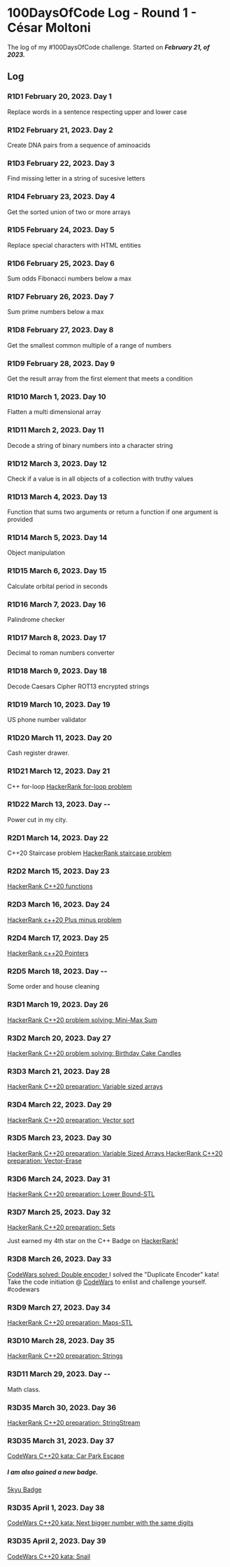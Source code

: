 # 100DaysOfCode Log - Round 1 - César Moltoni

The log of my #100DaysOfCode challenge. Started on ***February 21, of 2023.***

## Log

### R1D1  February 20, 2023. Day 1
Replace words in a sentence respecting upper and lower case

### R1D2 February 21, 2023. Day 2
Create DNA pairs from a sequence of aminoacids

### R1D3 February 22, 2023. Day 3
Find missing letter in a string of sucesive letters

### R1D4 February 23, 2023. Day 4
Get the sorted union of two or more arrays

### R1D5 February 24, 2023. Day 5
Replace special characters with HTML entities

### R1D6 February 25, 2023. Day 6
Sum odds Fibonacci numbers below a max

### R1D7 February 26, 2023. Day 7
Sum prime numbers below a max

### R1D8 February 27, 2023. Day 8
Get the smallest common multiple of a range of numbers

### R1D9 February 28, 2023. Day 9
Get the result array from the first element that meets a condition

### R1D10 March 1, 2023. Day 10
Flatten a multi dimensional array

### R1D11 March 2, 2023. Day 11
Decode a string of binary numbers into a character string

### R1D12 March 3, 2023. Day 12
Check if a value is in all objects of a collection with truthy values

### R1D13 March 4, 2023. Day 13
Function that sums two arguments or return a function if one argument is provided

### R1D14 March 5, 2023. Day 14
Object manipulation

### R1D15 March 6, 2023. Day 15
Calculate orbital period in seconds

### R1D16 March 7, 2023. Day 16
Palindrome checker

### R1D17 March 8, 2023. Day 17
Decimal to roman numbers converter

### R1D18 March 9, 2023. Day 18
Decode Caesars Cipher ROT13 encrypted strings

### R1D19 March 10, 2023. Day 19
US phone number validator

### R1D20 March 11, 2023. Day 20
Cash register drawer.

### R1D21 March 12, 2023. Day 21
C++ for-loop [HackerRank for-loop problem]([https://duckduckgo.com](https://www.hackerrank.com/challenges/c-tutorial-for-loop/submissions/code/318749847))

### R1D22 March 13, 2023. Day --
Power cut in my city.

### R2D1 March 14, 2023. Day 22
C++20 Staircase problem [HackerRank staircase problem](https://www.hackerrank.com/challenges/staircase/submissions/code/319323091)

### R2D2 March 15, 2023. Day 23
[HackerRank C++20 functions](https://www.hackerrank.com/challenges/c-tutorial-functions/submissions/code/319195531)

### R2D3 March 16, 2023. Day 24
[HackerRank c++20 Plus minus problem](https://www.hackerrank.com/challenges/c-tutorial-functions/submissions/code/319195531)

### R2D4 March 17, 2023. Day 25
[HackerRank c++20 Pointers](https://www.hackerrank.com/challenges/c-tutorial-pointer/submissions/code/319328113)

### R2D5 March 18, 2023. Day --
Some order and house cleaning

### R3D1 March 19, 2023. Day 26
[HackerRank C++20 problem solving: Mini-Max Sum
](https://www.hackerrank.com/challenges/mini-max-sum/submissions/code/319637767)

### R3D2 March 20, 2023. Day 27
[HackerRank C++20 problem solving: Birthday Cake Candles
](https://www.hackerrank.com/challenges/birthday-cake-candles/submissions/code/319827728)

### R3D3 March 21, 2023. Day 28
[HackerRank C++20 preparation: Variable sized arrays
](https://www.hackerrank.com/challenges/variable-sized-arrays/submissions/code/320161586)

### R3D4 March 22, 2023. Day 29
[HackerRank C++20 preparation: Vector sort
](https://www.hackerrank.com/challenges/vector-sort/submissions/code/320161361)

### R3D5 March 23, 2023. Day 30
[HackerRank C++20 preparation: Variable Sized Arrays
](https://www.hackerrank.com/challenges/vector-sort/submissions/code/320161361)
[HackerRank C++20 preparation: Vector-Erase
](https://www.hackerrank.com/challenges/vector-sort/submissions/code/320161361)

### R3D6 March 24, 2023. Day 31
[HackerRank C++20 preparation: Lower Bound-STL
](https://www.hackerrank.com/challenges/vector-sort/submissions/code/320161361)

### R3D7 March 25, 2023. Day 32
[HackerRank C++20 preparation: Sets
](https://www.hackerrank.com/challenges/cpp-sets/submissions/code/320595819)

Just earned my 4th star on the C++ Badge on [HackerRank!](https://www.hackerrank.com/cesarmoltoni?badge=cpp&stars=4&level=2&hr_r=1&utm_campaign=social-buttons&utm_medium=twitter&utm_source=badge_share_profile&social=linkedin)

### R3D8 March 26, 2023. Day 33
[CodeWars solved: Double encoder
](https://www.codewars.com/users/camoltoni)
I solved the "Duplicate Encoder" kata! Take the code initiation @ [CodeWars](codewars.com/r/RoZfbg) to enlist and challenge yourself. #codewars 

### R3D9 March 27, 2023. Day 34
[HackerRank C++20 preparation: Maps-STL
](https://www.hackerrank.com/challenges/cpp-maps/submissions/code/320767417)

### R3D10 March 28, 2023. Day 35
[HackerRank C++20 preparation: Strings](https://www.hackerrank.com/challenges/c-tutorial-strings/submissions/code/321103258)

### R3D11 March 29, 2023. Day --
Math class.

### R3D35 March 30, 2023. Day 36
[HackerRank C++20 preparation: StringStream](https://www.hackerrank.com/challenges/c-tutorial-stringstream/submissions/code/321573240)

### R3D35 March 31, 2023. Day 37
[CodeWars C++20 kata: Car Park Escape](https://www.codewars.com/kata/591eab1d192fe0435e000014/solutions/cpp)

##### I am also gained a new badge.
[5kyu Badge](https://www.codewars.com/users/camoltoni)

### R3D35 April 1, 2023. Day 38
[CodeWars C++20 kata: Next bigger number with the same digits](https://www.codewars.com/kata/55983863da40caa2c900004e/train/cpp/642850a2e05e2a005d96b4b9)

### R3D35 April 2, 2023. Day 39
[CodeWars C++20 kata: Snail](https://www.codewars.com/kata/521c2db8ddc89b9b7a0000c1/train/cpp/642986fc72ba91003708e36d)